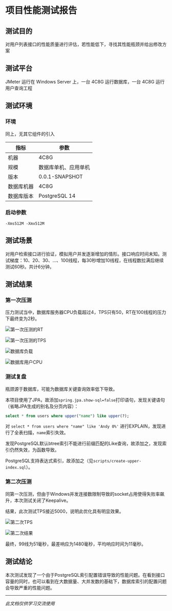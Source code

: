 # 项目性能测试报告

## 测试目的

对用户列表接口的性能质量进行评估，若性能低下，寻找其性能瓶颈并给出修改方案

## 测试平台

JMeter 运行在 Windows Server 上，一台 4C8G 运行数据库，一台 4C8G 运行用户查询工程

## 测试环境

### 环境

同上，无其它组件的引入

| 指标 | 参数 |
|----|----|
| 机器 | 4C8G |
| 规模 | 数据库单机、应用单机 |
| 版本 | 0.0.1-SNAPSHOT |
| 数据库机器 | 4C8G |
| 数据库版本 | PostgreSQL 14 |

### 启动参数

`-Xms512M -Xmx512M`

## 测试场景

对用户检索接口进行验证，模拟用户并发逐渐增加的情形。接口响应时间未知。测试梯度：10、20、30、...、100线程，每30秒增加10线程，在线程数拉满后继续测试60秒。共计6分钟。

## 测试结果

### 第一次压测

压力测试当中，数据库服务器CPU负载超过4，TPS只有50，RT在100线程的压力下最终变为2秒。

![第一次压测的RT](pics/第一次RT.png)

![第一次压测的TPS](pics/第一次TPS.png)

![数据库负载](pics/第一次数据库压满.png)

![数据库用户CPU](pics/第一次数据库压满2.png)

### 测试复盘

瓶颈源于数据库，可能为数据库关键查询效率低下导致。

本项目使用了JPA，故添加`spring.jpa.show-sql=false`打印语句，发现关键语句（省略JPA生成的别名及分页内容）：

```sql
select * from users where upper("name") like upper(?);
```

对 `select * from users where "name" like 'Andy 0%'` 进行EXPLAIN，发现进行了全表扫描，`name`索引失效。

发现PostgreSQL默认btree索引不能进行前缀匹配的Like查询，故添加之，发现索引仍然失效，为函数导致。

PostgreSQL支持表达式索引，故添加之（见`scripts/create-upper-index.sql`）。

### 第二次压测

同第一次压测，但由于Windows并发连接数限制导致的socket占用使得失败率飙升，本次测试关闭了Keepalive。

结果，此次测试TPS接近5000，说明此优化具有明显效果。

![第二次TPS](pics/第二次TPS.png)

![第二次结果](pics/第二次结果.png)

最终，99线为51毫秒，最差响应为1480毫秒，平均响应时间为11毫秒。

## 测试结论

本次测试发现了一个由于PostgreSQL索引配置错误导致的性能问题。在看到接口容量的同时，也可以看到在大数据量、大并发数的基础下，数据库索引的配置问题会导致严重的性能问题。

-----

*此文档仅供学习交流使用*